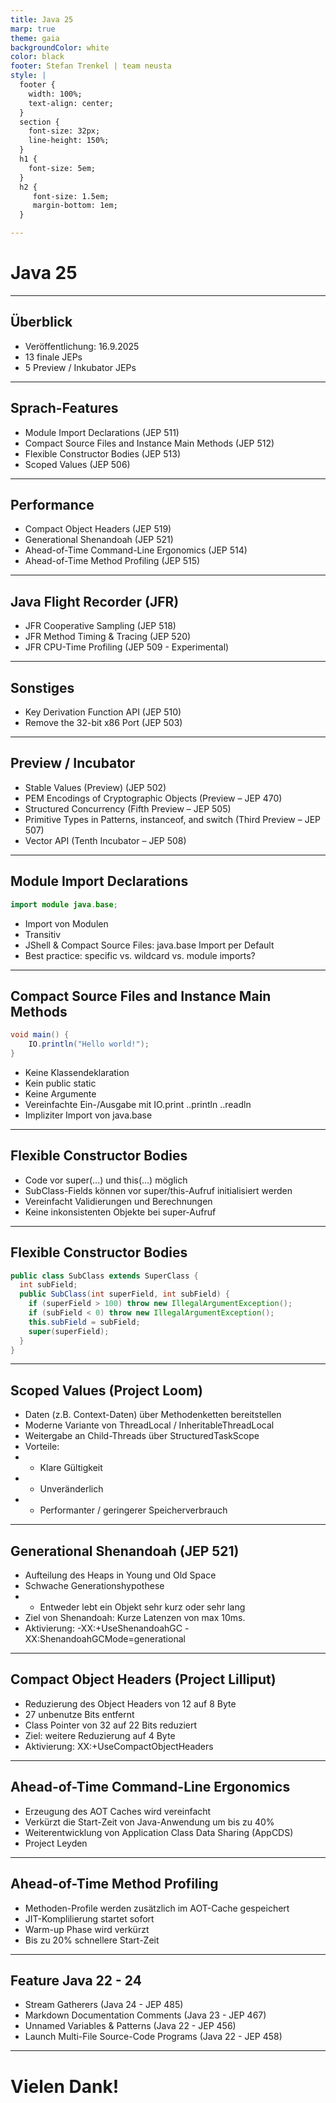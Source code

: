 ```yaml
---
title: Java 25
marp: true
theme: gaia
backgroundColor: white
color: black
footer: Stefan Trenkel | team neusta
style: |
  footer {
    width: 100%;
    text-align: center;
  }
  section {
    font-size: 32px;
    line-height: 150%;
  }
  h1 {
    font-size: 5em;
  }
  h2 {
     font-size: 1.5em;
     margin-bottom: 1em;
  }

---
```


<!-- _class: lead --> 
# Java 25

---

## Überblick

- Veröffentlichung: 16.9.2025
- 13 finale JEPs
- 5 Preview / Inkubator JEPs

---

## Sprach-Features

- Module Import Declarations (JEP 511)
- Compact Source Files and Instance Main Methods (JEP 512)
- Flexible Constructor Bodies (JEP 513)
- Scoped Values (JEP 506)

---

## Performance

- Compact Object Headers (JEP 519)
- Generational Shenandoah (JEP 521)
- Ahead-of-Time Command-Line Ergonomics (JEP 514)
- Ahead-of-Time Method Profiling (JEP 515)

---

## Java Flight Recorder (JFR)

- JFR Cooperative Sampling (JEP 518)
- JFR Method Timing & Tracing (JEP 520)
- JFR CPU-Time Profiling (JEP 509 - Experimental)

---

## Sonstiges

- Key Derivation Function API (JEP 510)
- Remove the 32-bit x86 Port (JEP 503)

---

## Preview / Incubator

- Stable Values (Preview) (JEP 502)
- PEM Encodings of Cryptographic Objects (Preview – JEP 470)
- Structured Concurrency (Fifth Preview – JEP 505)
- Primitive Types in Patterns, instanceof, and switch (Third Preview – JEP 507)
- Vector API (Tenth Incubator – JEP 508)

---

## Module Import Declarations

```java
import module java.base;
```

- Import von Modulen
- Transitiv
- JShell & Compact Source Files: java.base Import per Default
- Best practice: specific vs. wildcard vs. module imports?

---

## Compact Source Files and Instance Main Methods

```java
void main() {
    IO.println("Hello world!");
}
```

- Keine Klassendeklaration
- Kein public static
- Keine Argumente
- Vereinfachte Ein-/Ausgabe mit IO.print ..println ..readln
- Impliziter Import von java.base

---

## Flexible Constructor Bodies

- Code vor super(...) und this(...) möglich
- SubClass-Fields können vor super/this-Aufruf initialisiert werden
- Vereinfacht Validierungen und Berechnungen
- Keine inkonsistenten Objekte bei super-Aufruf

---

## Flexible Constructor Bodies

```java
public class SubClass extends SuperClass {
  int subField;
  public SubClass(int superField, int subField) {
    if (superField > 100) throw new IllegalArgumentException();
    if (subField < 0) throw new IllegalArgumentException();
    this.subField = subField;
    super(superField);
  }
}
```

---

## Scoped Values (Project Loom)

- Daten (z.B. Context-Daten) über Methodenketten bereitstellen 
- Moderne Variante von ThreadLocal / InheritableThreadLocal
- Weitergabe an Child-Threads über StructuredTaskScope
- Vorteile:
- - Klare Gültigkeit
- - Unveränderlich
- - Performanter / geringerer Speicherverbrauch

---

## Generational Shenandoah (JEP 521)

- Aufteilung des Heaps in Young und Old Space
- Schwache Generationshypothese
- - Entweder lebt ein Objekt sehr kurz oder sehr lang
- Ziel von Shenandoah: Kurze Latenzen von max 10ms.
- Aktivierung: -XX:+UseShenandoahGC -XX:ShenandoahGCMode=generational

---

## Compact Object Headers (Project Lilliput)

- Reduzierung des Object Headers von 12 auf 8 Byte
- 27 unbenutze Bits entfernt
- Class Pointer von 32 auf 22 Bits reduziert
- Ziel: weitere Reduzierung auf 4 Byte
- Aktivierung: XX:+UseCompactObjectHeaders

---

## Ahead-of-Time Command-Line Ergonomics

- Erzeugung des AOT Caches wird vereinfacht
- Verkürzt die Start-Zeit von Java-Anwendung um bis zu 40%
- Weiterentwicklung von Application Class Data Sharing (AppCDS)
- Project Leyden

---

## Ahead-of-Time Method Profiling

- Methoden-Profile werden zusätzlich im AOT-Cache gespeichert
- JIT-Komplilierung startet sofort
- Warm-up Phase wird verkürzt
- Bis zu 20% schnellere Start-Zeit

---

## Feature Java 22 - 24

- Stream Gatherers (Java 24 - JEP 485)
- Markdown Documentation Comments (Java 23 - JEP 467)
- Unnamed Variables & Patterns (Java 22 - JEP 456)
- Launch Multi-File Source-Code Programs (Java 22 - JEP 458)

---

<!-- _class: lead --> 
# Vielen Dank!
